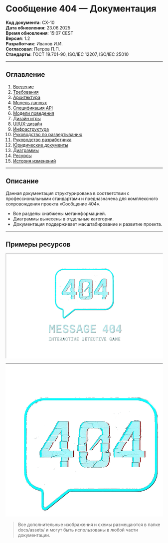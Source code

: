 # Сообщение 404 — Документация

**Код документа**: СХ-10  
**Дата обновления**: 23.06.2025  
**Время обновления**: 15:07 CEST  
**Версия**: 1.2  
**Разработчик**: Иванов И.И.  
**Согласовал**: Петров П.П.  
**Стандарты**: ГОСТ 19.701-90, ISO/IEC 12207, ISO/IEC 25010

---

## Оглавление

1. [Введение](01_INTRODUCTION.md)
2. [Требования](02_REQUIREMENTS.md)
3. [Архитектура](03_ARCHITECTURE.md)
4. [Модель данных](04_DATA_MODEL.md)
5. [Спецификация API](05_API_SPECIFICATION.md)
6. [Модели поведения](06_BEHAVIOR_MODEL.md)
7. [Дизайн игры](07_GAME_DESIGN.md)
8. [UI/UX-дизайн](08_UI_UX_DESIGN.md)
9. [Инфраструктура](09_INFRASTRUCTURE.md)
10. [Руководство по развертыванию](10_DEPLOYMENT_GUIDE.md)
11. [Руководство разработчика](11_DEVELOPMENT_GUIDE.md)
12. [Юридические документы](12_LEGAL.md)
13. [Диаграммы](diagrams/)
14. [Ресурсы](assets/)
15. [История изменений](CHANGELOG.md)

---

## Описание

Данная документация структурирована в соответствии с профессиональными стандартами и предназначена для комплексного сопровождения проекта «Сообщение 404».

- Все разделы снабжены метаинформацией.
- Диаграммы вынесены в отдельные категории.
- Документация поддерживает масштабирование и развитие проекта.

---

## Примеры ресурсов

![Логотип](assets/logo.png)

![Иконка](assets/icon.png)

> Все дополнительные изображения и схемы размещаются в папке docs/assets/ и могут быть использованы в любой части документации. 